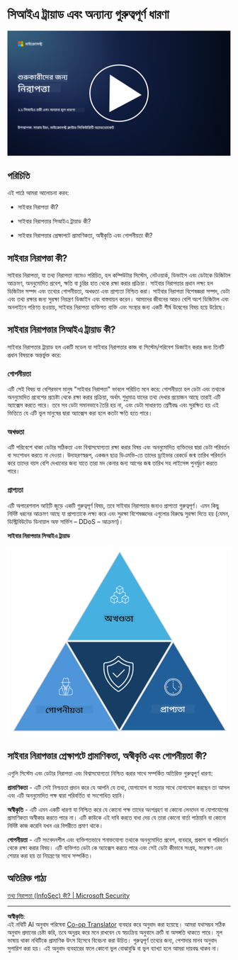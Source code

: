 <!--
CO_OP_TRANSLATOR_METADATA:
{
  "original_hash": "16a76f9fa372fb63cffb6d76b855f023",
  "translation_date": "2025-09-03T21:38:33+00:00",
  "source_file": "1.1 The CIA triad and other key concepts.md",
  "language_code": "bn"
}
-->
# সিআইএ ট্রায়াড এবং অন্যান্য গুরুত্বপূর্ণ ধারণা

[![ভিডিও দেখুন](../../translated_images/1-1_placeholder.5743591289ea76087b78301a315f244c665d5266d895538c9d1a52b1f0d08603.bn.png)](https://learn-video.azurefd.net/vod/player?id=d4c2f633-fa6a-4a3d-8d41-7a1d71189832)

## পরিচিতি

এই পাঠে আমরা আলোচনা করব:

 - সাইবার নিরাপত্তা কী?

 - সাইবার নিরাপত্তার সিআইএ ট্রায়াড কী?

 - সাইবার নিরাপত্তার প্রেক্ষাপটে প্রামাণিকতা, অস্বীকৃতি এবং গোপনীয়তা কী?

## সাইবার নিরাপত্তা কী?

সাইবার নিরাপত্তা, যা তথ্য নিরাপত্তা নামেও পরিচিত, হল কম্পিউটার সিস্টেম, নেটওয়ার্ক, ডিভাইস এবং ডেটাকে ডিজিটাল আক্রমণ, অননুমোদিত প্রবেশ, ক্ষতি বা চুরির হাত থেকে রক্ষা করার প্রক্রিয়া। সাইবার নিরাপত্তার প্রধান লক্ষ্য হল ডিজিটাল সম্পদ এবং তথ্যের গোপনীয়তা, অখণ্ডতা এবং প্রাপ্যতা নিশ্চিত করা। সাইবার নিরাপত্তা বিশেষজ্ঞরা সম্পদ, ডেটা এবং তথ্য রক্ষার জন্য সুরক্ষা নিয়ন্ত্রণ ডিজাইন এবং বাস্তবায়ন করেন। আমাদের জীবনের আরও বেশি অংশ ডিজিটাল এবং অনলাইনে পরিণত হওয়ায়, সাইবার নিরাপত্তা ব্যক্তিগত ব্যক্তি এবং সংস্থার জন্য একটি শীর্ষ উদ্বেগের বিষয় হয়ে উঠেছে।

## সাইবার নিরাপত্তার সিআইএ ট্রায়াড কী?

সাইবার নিরাপত্তার ট্রায়াড হল একটি মডেল যা সাইবার নিরাপত্তার কাজ বা সিস্টেম/পরিবেশ ডিজাইন করার জন্য তিনটি প্রধান বিষয়কে অন্তর্ভুক্ত করে:

### গোপনীয়তা

এটি সেই বিষয় যা বেশিরভাগ মানুষ "সাইবার নিরাপত্তা" ভাবলে পরিচিত মনে করে: গোপনীয়তা হল ডেটা এবং তথ্যকে অননুমোদিত প্রবেশের প্রচেষ্টা থেকে রক্ষা করার প্রক্রিয়া, অর্থাৎ শুধুমাত্র যাদের তথ্য দেখার প্রয়োজন আছে তারাই এটি অ্যাক্সেস করতে পারে। তবে সব ডেটা সমানভাবে তৈরি হয় না, এবং ডেটা সাধারণত শ্রেণীবদ্ধ এবং সুরক্ষিত হয় এই ভিত্তিতে যে এটি ভুল মানুষের দ্বারা অ্যাক্সেস করা হলে কতটা ক্ষতি হতে পারে।

### অখণ্ডতা

এটি পরিবেশে থাকা ডেটার সঠিকতা এবং বিশ্বাসযোগ্যতা রক্ষা করার বিষয় এবং অননুমোদিত ব্যক্তিদের দ্বারা ডেটা পরিবর্তন বা সংশোধন করতে না দেওয়া। উদাহরণস্বরূপ, একজন ছাত্র ডিএমভি-তে তাদের ড্রাইভার রেকর্ডে জন্ম তারিখ পরিবর্তন করে তাদের বয়স বেশি দেখানোর জন্য যাতে তারা মদ কেনার জন্য আগের জন্ম তারিখ সহ লাইসেন্স পুনর্মুদ্রণ করতে পারে।

### প্রাপ্যতা

এটি অপারেশনাল আইটি জুড়ে একটি গুরুত্বপূর্ণ বিষয়, তবে সাইবার নিরাপত্তার জন্যও প্রাপ্যতা গুরুত্বপূর্ণ। এমন কিছু নির্দিষ্ট ধরনের আক্রমণ আছে যা প্রাপ্যতাকে লক্ষ্য করে এবং সুরক্ষা বিশেষজ্ঞদের এগুলোর বিরুদ্ধে সুরক্ষা দিতে হয় (যেমন, ডিস্ট্রিবিউটেড ডিনায়াল অফ সার্ভিস – DDoS – আক্রমণ)।

**সাইবার নিরাপত্তার সিআইএ ট্রায়াড**

![image](../../translated_images/ciatriad.0cf01e809b3845866bec11e829aac615e19a7b2a2897a4aafeb8000955a3f4b5.bn.png)

## সাইবার নিরাপত্তার প্রেক্ষাপটে প্রামাণিকতা, অস্বীকৃতি এবং গোপনীয়তা কী?

এগুলি সিস্টেম এবং ডেটার নিরাপত্তা এবং বিশ্বাসযোগ্যতা নিশ্চিত করার সাথে সম্পর্কিত অতিরিক্ত গুরুত্বপূর্ণ ধারণা:

**প্রামাণিকতা** - এটি সেই নিশ্চয়তা প্রদান করে যে আপনি যে তথ্য, যোগাযোগ বা সত্তার সাথে যোগাযোগ করছেন তা আসল এবং এটি অননুমোদিত পক্ষ দ্বারা পরিবর্তিত বা সংশোধিত হয়নি।

**অস্বীকৃতি** - এটি এমন একটি ধারণা যা নিশ্চিত করে যে কোনো পক্ষ তাদের অংশগ্রহণ বা কোনো লেনদেন বা যোগাযোগের প্রামাণিকতা অস্বীকার করতে পারে না। এটি কাউকে এই দাবি করতে বাধা দেয় যে তারা কোনো বার্তা পাঠায়নি বা কোনো নির্দিষ্ট কাজ করেনি যখন এর বিপরীতে প্রমাণ থাকে।

**গোপনীয়তা** - এটি সংবেদনশীল এবং ব্যক্তিগতভাবে শনাক্তযোগ্য তথ্যকে অননুমোদিত প্রবেশ, ব্যবহার, প্রকাশ বা পরিবর্তন থেকে রক্ষা করার বিষয়। এটি ব্যক্তিগত ডেটা কে অ্যাক্সেস করতে পারে এবং সেই ডেটা কীভাবে সংগ্রহ, সংরক্ষণ এবং শেয়ার করা হয় তা নিয়ন্ত্রণের সাথে সম্পর্কিত।

## অতিরিক্ত পাঠ্য

[তথ্য নিরাপত্তা (InfoSec) কী? | Microsoft Security](https://www.microsoft.com/security/business/security-101/what-is-information-security-infosec#:~:text=Three%20pillars%20of%20information%20security%3A%20the%20CIA%20triad,as%20guiding%20principles%20for%20implementing%20an%20InfoSec%20plan.)

---

**অস্বীকৃতি**:  
এই নথিটি AI অনুবাদ পরিষেবা [Co-op Translator](https://github.com/Azure/co-op-translator) ব্যবহার করে অনুবাদ করা হয়েছে। আমরা যথাসম্ভব সঠিক অনুবাদ প্রদানের চেষ্টা করি, তবে অনুগ্রহ করে মনে রাখবেন যে স্বয়ংক্রিয় অনুবাদে ত্রুটি বা অসঙ্গতি থাকতে পারে। মূল ভাষায় থাকা নথিটিকে প্রামাণিক উৎস হিসেবে বিবেচনা করা উচিত। গুরুত্বপূর্ণ তথ্যের জন্য, পেশাদার মানব অনুবাদ সুপারিশ করা হয়। এই অনুবাদ ব্যবহারের ফলে কোনো ভুল বোঝাবুঝি বা ভুল ব্যাখ্যা হলে আমরা দায়বদ্ধ থাকব না।